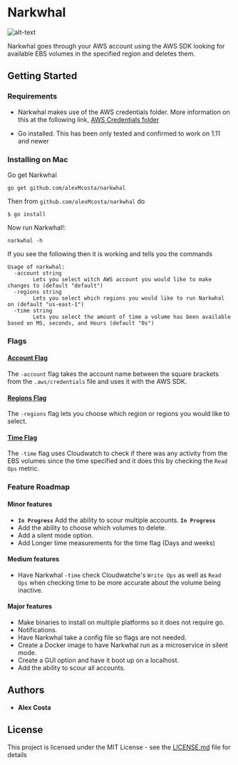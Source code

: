 # Narkwhal

![alt-text](https://i.pinimg.com/originals/74/68/f1/7468f1d665e551fad8eac0c9f97977e3.jpg)

Narkwhal goes through your AWS account using the AWS SDK looking for available EBS volumes in the specified region and deletes them.

## Getting Started

### Requirements
- Narkwhal makes use of the AWS credentials folder. More information on this at the following link, [AWS Credentials folder](https://docs.aws.amazon.com/sdk-for-go/v1/developer-guide/configuring-sdk.html#creating-the-credentials-file)

- Go installed. This has been only tested and confirmed to work on 1.11 and newer

### Installing on Mac

Go get Narkwhal
```
go get github.com/alexMcosta/narkwhal
```

Then from `github.com/alexMcosta/narkwhal` do
```
$ go install
```

Now run Narkwhal!:
```
narkwhal -h
```

If you see the following then it is working and tells you the commands
```         
Usage of narkwhal:
  -account string
        Lets you select witch AWS account you would like to make changes to (default "default")
  -regions string
        Lets you select which regions you would like to run Narkwhal on (default "us-east-1")
  -time string
        Lets you select the amount of time a volume has been available based on MS, seconds, and Hours (default "0s")
```

### Flags

#### [Account Flag](https://github.com/alexMcosta/narkwhal/blob/master/documentation/account.md)
The `-account` flag takes the account name between the square brackets from the `.aws/credentials` file and uses it with the AWS SDK.

#### [Regions Flag](https://github.com/alexMcosta/narkwhal/blob/master/documentation/regions.md)
The `-regions` flag lets you choose which region or regions you would like to select.

#### [Time Flag](https://github.com/alexMcosta/narkwhal/blob/master/documentation/time.md)
The `-time` flag uses Cloudwatch to check if there was any activity from the EBS volumes since the time specified and it does this by checking the `Read Ops` metric.

### Feature Roadmap

#### Minor features
- **`In Progress`** Add the ability to scour multiple accounts. **`In Progress`**
- Add the ability to choose which volumes to delete.
- Add a silent mode option.
- Add Longer time measurements for the time flag (Days and weeks)

#### Medium features
- Have Narkwhal `-time` check Cloudwatche's `Write Ops` as well as `Read Ops` when checking time to be more accurate about the volume being inactive.

#### Major features
- Make binaries to install on multiple platforms so it does not require go.
- Notifications.
- Have Narkwhal take a config file so flags are not needed.
- Create a Docker image to have Narkwhal run as a microservice in silent mode.
- Create a GUI option and have it boot up on a localhost.
- Add the ability to scour all accounts.

## Authors

* **Alex Costa** 

## License

This project is licensed under the MIT License - see the [LICENSE.md](LICENSE.md) file for details